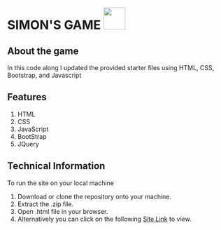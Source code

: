 # SIMON'S GAME <img width=50 src="https://upload.wikimedia.org/wikipedia/commons/c/cd/Simon_Electronic_Game.jpg"/>

## About the game
In this code along I updated the provided starter files using HTML, CSS, Bootstrap, and Javascript

## Features
1. HTML
2. CSS
3. JavaScript
4. BootStrap
5. JQuery

## Technical Information
To run the site on your local machine 
  1. Download or clone the repository onto your machine.
  2. Extract the .zip file.
  3. Open .html file in your browser.
  4. Alternatively you can click on the following <a href="https://sobhikamahajan.github.io/Simon-Game/">Site Link</a> to view.
